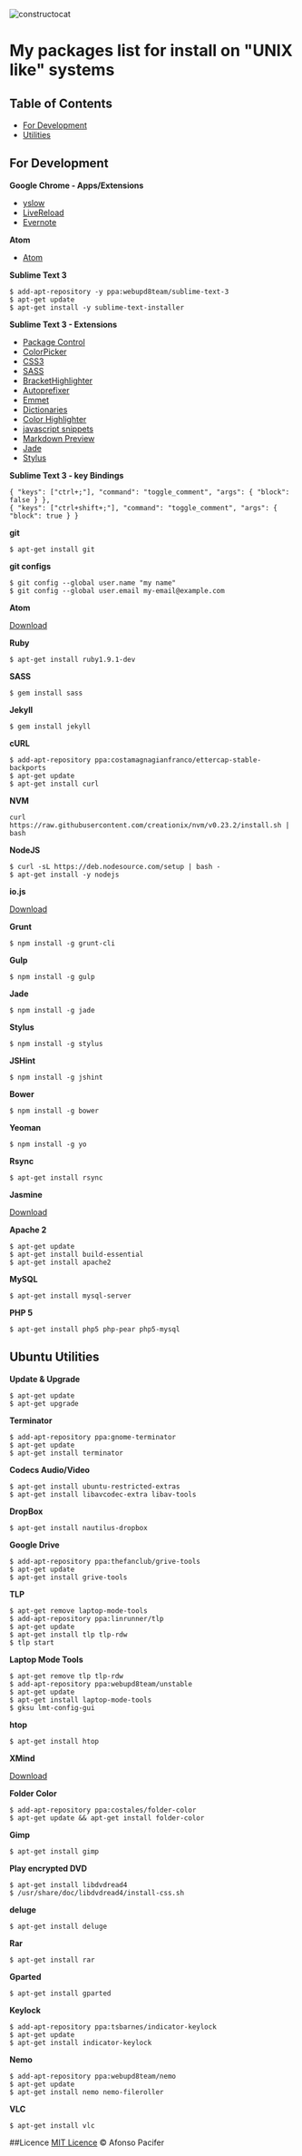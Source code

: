 ![constructocat](constructocat.jpg "constructocat")

# My packages list for install on "UNIX like" systems

## Table of Contents

* [For Development](#for-development)
* [Utilities](#ubuntu-utilities)

## For Development

**Google Chrome - Apps/Extensions**

- [yslow](http://yslow.org/)
- [LiveReload](https://chrome.google.com/webstore/detail/livereload/jnihajbhpnppcggbcgedagnkighmdlei?hl=pt-BR)
- [Evernote](https://chrome.google.com/webstore/detail/evernote-web-clipper/pioclpoplcdbaefihamjohnefbikjilc?hl=pt-BR)

**Atom**

- [Atom](https://atom.io/)

**Sublime Text 3**
```
$ add-apt-repository -y ppa:webupd8team/sublime-text-3
$ apt-get update
$ apt-get install -y sublime-text-installer
```

**Sublime Text 3 - Extensions**

- [Package Control](https://sublime.wbond.net/installation)
- [ColorPicker](https://sublime.wbond.net/packages/ColorPicker)
- [CSS3](https://sublime.wbond.net/packages/CSS3)
- [SASS](https://sublime.wbond.net/packages/Sass)
- [BracketHighlighter](https://sublime.wbond.net/packages/BracketHighlighter)
- [Autoprefixer](https://sublime.wbond.net/packages/Autoprefixer)
- [Emmet](https://sublime.wbond.net/packages/Emmet)
- [Dictionaries](https://github.com/SublimeText/Dictionaries)
- [Color Highlighter](https://sublime.wbond.net/packages/Color%20Highlighter)
- [javascript snippets](https://github.com/zenorocha/sublime-javascript-snippets)
- [Markdown Preview](https://packagecontrol.io/packages/Markdown%20Preview)
- [Jade](https://packagecontrol.io/packages/Jade)
- [Stylus](https://packagecontrol.io/packages/Stylus)

**Sublime Text 3 - key Bindings**

	{ "keys": ["ctrl+;"], "command": "toggle_comment", "args": { "block": false } },
	{ "keys": ["ctrl+shift+;"], "command": "toggle_comment", "args": { "block": true } }

**git**
```
$ apt-get install git
```

**git configs**
```
$ git config --global user.name "my name"
$ git config --global user.email my-email@example.com
```

**Atom**

[Download](https://atom.io/)

**Ruby**
```
$ apt-get install ruby1.9.1-dev
```

**SASS**
```
$ gem install sass
```

**Jekyll**
```
$ gem install jekyll
```

**cURL**
```
$ add-apt-repository ppa:costamagnagianfranco/ettercap-stable-backports
$ apt-get update
$ apt-get install curl
```

**NVM**
```
curl https://raw.githubusercontent.com/creationix/nvm/v0.23.2/install.sh | bash
```

**NodeJS**
```
$ curl -sL https://deb.nodesource.com/setup | bash -
$ apt-get install -y nodejs
```

**io.js**

[Download](https://iojs.org/)

**Grunt**
```
$ npm install -g grunt-cli
```

**Gulp**
```
$ npm install -g gulp
```

**Jade**
```
$ npm install -g jade
```

**Stylus**
```
$ npm install -g stylus
```

**JSHint**
```
$ npm install -g jshint
```

**Bower**
```
$ npm install -g bower
```

**Yeoman**
```
$ npm install -g yo
```

**Rsync**
```
$ apt-get install rsync
```

**Jasmine**

[Download](http://jasmine.github.io/)

**Apache 2**
```
$ apt-get update
$ apt-get install build-essential
$ apt-get install apache2
```

**MySQL**
```
$ apt-get install mysql-server
```

**PHP 5**
```
$ apt-get install php5 php-pear php5-mysql
```

## Ubuntu Utilities

**Update & Upgrade**
```
$ apt-get update
$ apt-get upgrade
```

**Terminator**
```
$ add-apt-repository ppa:gnome-terminator
$ apt-get update
$ apt-get install terminator
```

**Codecs Audio/Video**
```
$ apt-get install ubuntu-restricted-extras
$ apt-get install libavcodec-extra libav-tools
```

**DropBox**
```
$ apt-get install nautilus-dropbox
```

**Google Drive**
```
$ add-apt-repository ppa:thefanclub/grive-tools
$ apt-get update
$ apt-get install grive-tools
```

**TLP**
```
$ apt-get remove laptop-mode-tools
$ add-apt-repository ppa:linrunner/tlp
$ apt-get update
$ apt-get install tlp tlp-rdw
$ tlp start
```

**Laptop Mode Tools**
```
$ apt-get remove tlp tlp-rdw
$ add-apt-repository ppa:webupd8team/unstable
$ apt-get update
$ apt-get install laptop-mode-tools
$ gksu lmt-config-gui

```
**htop**
```
$ apt-get install htop
```

**XMind**

[Download](http://www.xmind.net/download/linux/)

**Folder Color**
```
$ add-apt-repository ppa:costales/folder-color
$ apt-get update && apt-get install folder-color
```

**Gimp**
```
$ apt-get install gimp
```

**Play encrypted DVD**
```
$ apt-get install libdvdread4
$ /usr/share/doc/libdvdread4/install-css.sh
```

**deluge**
```
$ apt-get install deluge
```

**Rar**
```
$ apt-get install rar
```

**Gparted**
```
$ apt-get install gparted
```

**Keylock**
```
$ add-apt-repository ppa:tsbarnes/indicator-keylock
$ apt-get update
$ apt-get install indicator-keylock
```

**Nemo**
```
$ add-apt-repository ppa:webupd8team/nemo
$ apt-get update
$ apt-get install nemo nemo-fileroller
```

**VLC**
```
$ apt-get install vlc
```
##Licence
[MIT Licence](licence.md) © Afonso Pacifer
